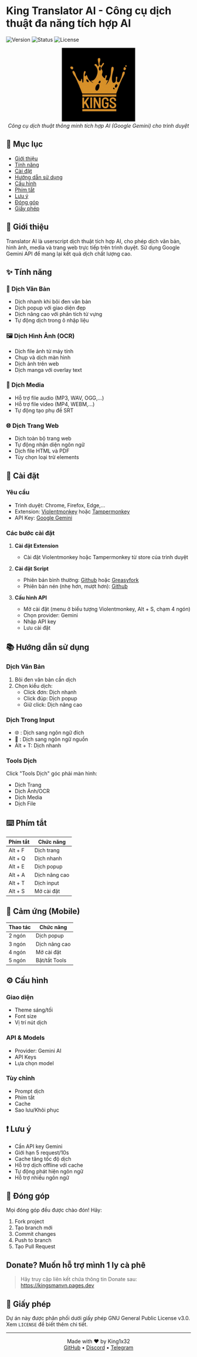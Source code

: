# King Translator AI - Công cụ dịch thuật đa năng tích hợp AI

![Version](https://img.shields.io/badge/version-4.2-blue)
![Status](https://img.shields.io/badge/status-updated-green)
![License](https://img.shields.io/badge/license-GPL3-orange)

<div align="center">
  <img src="kings.jpg" alt="Translator AI Logo" width="200"/>
  <br>
  <i>Công cụ dịch thuật thông minh tích hợp AI (Google Gemini) cho trình duyệt</i>
</div>

## 📖 Mục lục
- [Giới thiệu](#-giới-thiệu)
- [Tính năng](#-tính-năng)
- [Cài đặt](#-cài-đặt)
- [Hướng dẫn sử dụng](#-hướng-dẫn-sử-dụng)
- [Cấu hình](#-cấu-hình)
- [Phím tắt](#-phím-tắt)
- [Lưu ý](#-lưu-ý)
- [Đóng góp](#-đóng-góp)
- [Giấy phép](#-giấy-phép)

## 🌟 Giới thiệu

Translator AI là userscript dịch thuật tích hợp AI, cho phép dịch văn bản, hình ảnh, media và trang web trực tiếp trên trình duyệt. Sử dụng Google Gemini API để mang lại kết quả dịch chất lượng cao.

## ✨ Tính năng

### 📝 Dịch Văn Bản
- Dịch nhanh khi bôi đen văn bản
- Dịch popup với giao diện đẹp
- Dịch nâng cao với phân tích từ vựng
- Tự động dịch trong ô nhập liệu

### 🖼️ Dịch Hình Ảnh (OCR)
- Dịch file ảnh từ máy tính
- Chụp và dịch màn hình
- Dịch ảnh trên web
- Dịch manga với overlay text

### 🎵 Dịch Media
- Hỗ trợ file audio (MP3, WAV, OGG,...)
- Hỗ trợ file video (MP4, WEBM,...)
- Tự động tạo phụ đề SRT

### 🌐 Dịch Trang Web
- Dịch toàn bộ trang web
- Tự động nhận diện ngôn ngữ
- Dịch file HTML và PDF
- Tùy chọn loại trừ elements

## 🔧 Cài đặt

### Yêu cầu
- Trình duyệt: Chrome, Firefox, Edge,...
- Extension: [Violentmonkey](https://violentmonkey.github.io/) hoặc [Tampermonkey](https://www.tampermonkey.net/)
- API Key: [Google Gemini](https://makersuite.google.com/app/apikey)

### Các bước cài đặt

1. **Cài đặt Extension**
   - Cài đặt Violentmonkey hoặc Tampermonkey từ store của trình duyệt

2. **Cài đặt Script**
   - Phiên bản bình thường: [Github](https://github.com/king1x32/UserScripts/raw/main/King_Translator_AI.user.js) hoặc [Greasyfork](https://greasyfork.org/vi/scripts/529348-king-translator-ai)
   - Phiên bản nén (nhẹ hơn, mượt hơn): [Github](https://raw.githubusercontent.com/king1x32/compiledUserscripts/release/release/King20Translator20AI.user.js)

3. **Cấu hình API**
   - Mở cài đặt (menu ở biểu tượng Violentmonkey, Alt + S, chạm 4 ngón)
   - Chọn provider: Gemini
   - Nhập API key
   - Lưu cài đặt

## 📚 Hướng dẫn sử dụng

### Dịch Văn Bản
1. Bôi đen văn bản cần dịch
2. Chọn kiểu dịch:
   - Click đơn: Dịch nhanh
   - Click đúp: Dịch popup
   - Giữ click: Dịch nâng cao

### Dịch Trong Input
- 🌐 : Dịch sang ngôn ngữ đích
- 🔄 : Dịch sang ngôn ngữ nguồn
- Alt + T: Dịch nhanh

### Tools Dịch
Click "Tools Dịch" góc phải màn hình:
- Dịch Trang
- Dịch Ảnh/OCR
- Dịch Media
- Dịch File

## ⌨️ Phím tắt

| Phím tắt | Chức năng |
|----------|-----------|
| Alt + F | Dịch trang |
| Alt + Q | Dịch nhanh |
| Alt + E | Dịch popup |
| Alt + A | Dịch nâng cao |
| Alt + T | Dịch input |
| Alt + S | Mở cài đặt |

## 📱 Cảm ứng (Mobile)

| Thao tác | Chức năng |
|----------|-----------|
| 2 ngón | Dịch popup |
| 3 ngón | Dịch nâng cao |
| 4 ngón | Mở cài đặt |
| 5 ngón | Bật/tắt Tools |

## ⚙️ Cấu hình

### Giao diện
- Theme sáng/tối
- Font size
- Vị trí nút dịch

### API & Models
- Provider: Gemini AI
- API Keys
- Lựa chọn model

### Tùy chỉnh
- Prompt dịch
- Phím tắt
- Cache
- Sao lưu/Khôi phục

## ❗ Lưu ý

- Cần API key Gemini
- Giới hạn 5 request/10s
- Cache tăng tốc độ dịch
- Hỗ trợ dịch offline với cache
- Tự động phát hiện ngôn ngữ
- Hỗ trợ nhiều ngôn ngữ

## 🤝 Đóng góp

Mọi đóng góp đều được chào đón! Hãy:
1. Fork project
2. Tạo branch mới
3. Commit changes
4. Push to branch
5. Tạo Pull Request

## Donate? Muốn hỗ trợ mình 1 ly cà phê
  > Hãy truy cập liên kết chứa thông tin Donate sau: https://kingsmanvn.pages.dev

## 📄 Giấy phép

Dự án này được phân phối dưới giấy phép GNU General Public License v3.0. Xem `LICENSE` để biết thêm chi tiết.

---

<div align="center">
  Made with ❤️ by King1x32
  <br>
  <a href="https://github.com/king1x32">GitHub</a> •
  <a href="https://discord.gg/v2DsBW6d">Discord</a> •
  <a href="https://t.me/king1x32">Telegram</a>
</div>
